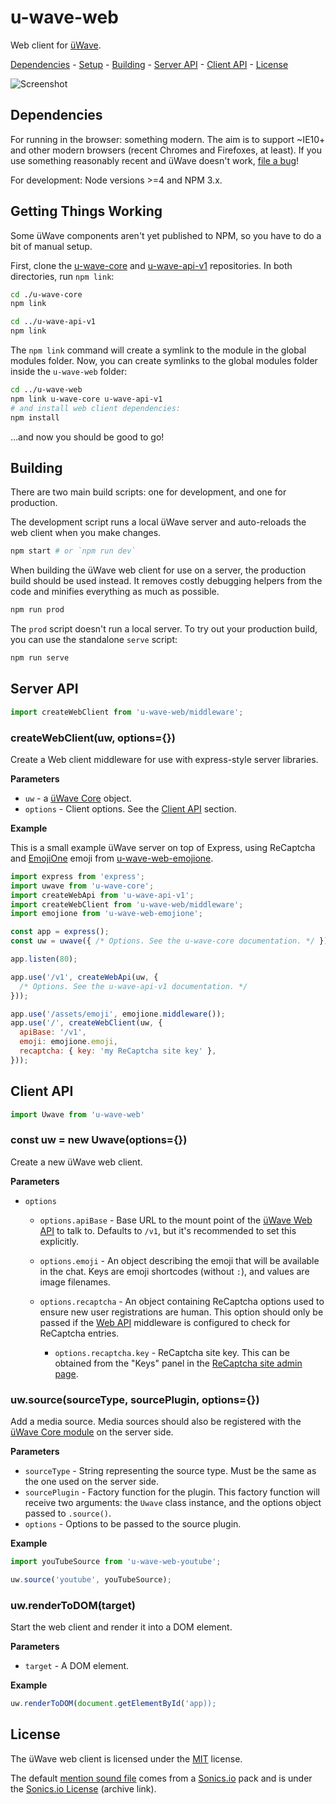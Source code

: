 # u-wave-web

Web client for [üWave][].

[Dependencies](#dependencies) - [Setup](#getting-things-working) -
[Building](#building) - [Server API](#server-api) - [Client API](#client-api) -
[License](#license)

![Screenshot](./assets/screenshot.png)

## Dependencies

For running in the browser: something modern. The aim is to support ~IE10+ and
other modern browsers (recent Chromes and Firefoxes, at least). If you use
something reasonably recent and üWave doesn't work, [file a bug][]!

For development: Node versions >=4 and NPM 3.x.

## Getting Things Working

Some üWave components aren't yet published to NPM, so you have to do a bit of
manual setup.

First, clone the [u-wave-core][] and [u-wave-api-v1][] repositories. In both
directories, run `npm link`:

```bash
cd ./u-wave-core
npm link

cd ../u-wave-api-v1
npm link
```

The `npm link` command will create a symlink to the module in the global modules
folder. Now, you can create symlinks to the global modules folder inside the
`u-wave-web` folder:

```bash
cd ../u-wave-web
npm link u-wave-core u-wave-api-v1
# and install web client dependencies:
npm install
```

…and now you should be good to go!

## Building

There are two main build scripts: one for development, and one for production.

The development script runs a local üWave server and auto-reloads the web client
when you make changes.

```bash
npm start # or `npm run dev`
```

When building the üWave web client for use on a server, the production build
should be used instead. It removes costly debugging helpers from the code and
minifies everything as much as possible.

```bash
npm run prod
```

The `prod` script doesn't run a local server. To try out your production build,
you can use the standalone `serve` script:

```bash
npm run serve
```

## Server API

```js
import createWebClient from 'u-wave-web/middleware';
```

### createWebClient(uw, options={})

Create a Web client middleware for use with express-style server libraries.

**Parameters**

 * `uw` - a [üWave Core][u-wave-core] object.
 * `options` - Client options. See the [Client API](#client-parameters) section.

**Example**

This is a small example üWave server on top of Express, using ReCaptcha and
[EmojiOne][] emoji from [u-wave-web-emojione][].

```js
import express from 'express';
import uwave from 'u-wave-core';
import createWebApi from 'u-wave-api-v1';
import createWebClient from 'u-wave-web/middleware';
import emojione from 'u-wave-web-emojione';

const app = express();
const uw = uwave({ /* Options. See the u-wave-core documentation. */ });

app.listen(80);

app.use('/v1', createWebApi(uw, {
  /* Options. See the u-wave-api-v1 documentation. */
}));

app.use('/assets/emoji', emojione.middleware());
app.use('/', createWebClient(uw, {
  apiBase: '/v1',
  emoji: emojione.emoji,
  recaptcha: { key: 'my ReCaptcha site key' },
}));
```

## Client API

```js
import Uwave from 'u-wave-web'
```

### const uw = new Uwave(options={})

Create a new üWave web client.

<a id="client-parameters"></a>
**Parameters**

 * `options`
   * `options.apiBase` - Base URL to the mount point of the
     [üWave Web API][u-wave-api-v1] to talk to.
     Defaults to `/v1`, but it's recommended to set this explicitly.
   * `options.emoji` - An object describing the emoji that will be available in
     the chat. Keys are emoji shortcodes (without `:`), and values are image
     filenames.
   * `options.recaptcha` - An object containing ReCaptcha options used to ensure
     new user registrations are human. This option should only be passed if the
     [Web API][u-wave-api-v1] middleware is configured to check for ReCaptcha
     entries.

     * `options.recaptcha.key` - ReCaptcha site key. This can be obtained from
       the "Keys" panel in the [ReCaptcha site admin page][recaptcha].

### uw.source(sourceType, sourcePlugin, options={})

Add a media source. Media sources should also be registered with the
[üWave Core module][u-wave-core] on the server side.

**Parameters**

 * `sourceType` - String representing the source type. Must be the same as the
   one used on the server side.
 * `sourcePlugin` - Factory function for the plugin. This factory function will
   receive two arguments: the `Uwave` class instance, and the options object
   passed to `.source()`.
 * `options` - Options to be passed to the source plugin.

**Example**

```js
import youTubeSource from 'u-wave-web-youtube';

uw.source('youtube', youTubeSource);
```

### uw.renderToDOM(target)

Start the web client and render it into a DOM element.

**Parameters**

 * `target` - A DOM element.

**Example**

```js
uw.renderToDOM(document.getElementById('app));
```

## License

The üWave web client is licensed under the [MIT][] license.

The default [mention sound file][] comes from a [Sonics.io][] pack and is under
the [Sonics.io License][] (archive link).

[üWave]: https://u-wave.github.io
[u-wave-core]: https://github.com/u-wave/core
[u-wave-api-v1]: https://github.com/u-wave/api-v1
[u-wave-web-emojione]: https://github.com/u-wave/u-wave-web-emojione

[file a bug]: https://github.com/u-wave/web/issues

[recaptcha]: https://www.google.com/recaptcha/admin#list
[EmojiOne]: https://github.com/Ranks/emojione
[MIT]: ./LICENSE
[mention sound file]: ./assets/audio/mention.opus
[Sonics.io]: http://sonics.io
[Sonics.io License]: https://web.archive.org/web/20150912030216/http://www.sonics.io/license/
